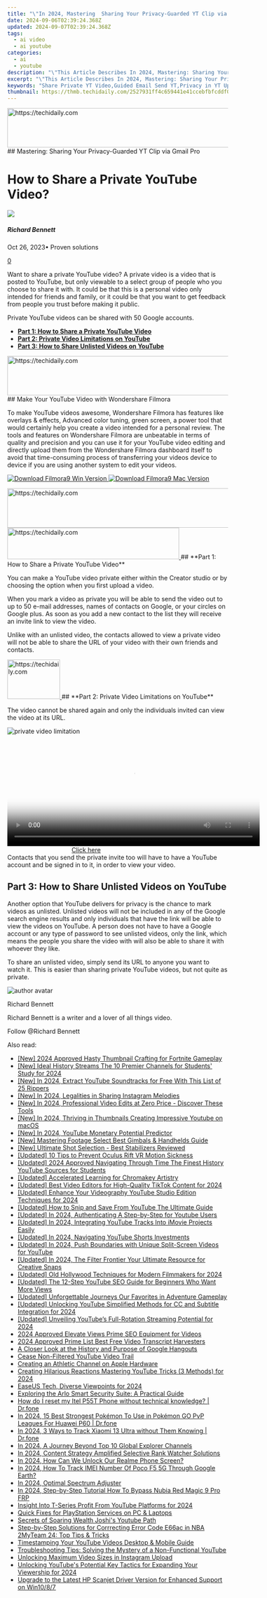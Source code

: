 ```yaml
---
title: "\"In 2024, Mastering  Sharing Your Privacy-Guarded YT Clip via Gmail Pro\""
date: 2024-09-06T02:39:24.368Z
updated: 2024-09-07T02:39:24.368Z
tags:
  - ai video
  - ai youtube
categories:
  - ai
  - youtube
description: "\"This Article Describes In 2024, Mastering: Sharing Your Privacy-Guarded YT Clip via Gmail Pro\""
excerpt: "\"This Article Describes In 2024, Mastering: Sharing Your Privacy-Guarded YT Clip via Gmail Pro\""
keywords: "Share Private YT Video,Guided Email Send YT,Privacy in YT Upload,Mailing Personalized YT Clip,Secure YouTube to Gmail,Encrypted Video Transfer,Safeguard YouTube Sharing"
thumbnail: https://thmb.techidaily.com/2527931ff4c659441e41ccebfbfcddf054977d94a39490ac9b4d8ff28e70d8e5.jfif
---
```


<!-- affiliate ads begin -->
<a href="https://aligracehair.sjv.io/c/5597632/2135361/19272" target="_top" id="2135361">
  <img src="//a.impactradius-go.com/display-ad/19272-2135361" border="0" alt="https://techidaily.com" width="728" height="90"/>
</a>
<img height="0" width="0" src="https://aligracehair.sjv.io/i/5597632/2135361/19272" style="position:absolute;visibility:hidden;" border="0" />
<!-- affiliate ads end -->
## Mastering: Sharing Your Privacy-Guarded YT Clip via Gmail Pro

# How to Share a Private YouTube Video?

![](https://images.wondershare.com/filmora/article-images/richard-bennett.jpg)

##### Richard Bennett

 Oct 26, 2023• Proven solutions

[0](#commentsBoxSeoTemplate)

Want to share a private YouTube video? A private video is a video that is posted to YouTube, but only viewable to a select group of people who you choose to share it with. It could be that this is a personal video only intended for friends and family, or it could be that you want to get feedback from people you trust before making it public.

Private YouTube videos can be shared with 50 Google accounts.

* [**Part 1: How to Share a Private YouTube Video**](#share)
* [**Part 2: Private Video Limitations on YouTube**](#limits)
* [**Part 3: How to Share Unlisted Videos on YouTube**](#unlisted)

<!-- affiliate ads begin -->
<a href="https://unicoeye.pxf.io/c/5597632/2134247/18498" target="_top" id="2134247">
  <img src="//a.impactradius-go.com/display-ad/18498-2134247" border="0" alt="https://techidaily.com" width="728" height="90"/>
</a>
<img height="0" width="0" src="https://unicoeye.pxf.io/i/5597632/2134247/18498" style="position:absolute;visibility:hidden;" border="0" />
<!-- affiliate ads end -->
## Make Your YouTube Video with Wondershare Filmora

To make YouTube videos awesome, Wondershare Filmora has features like overlays & effects, Advanced color tuning, green screen, a power tool that would certainly help you create a video intended for a personal review. The tools and features on Wondershare Filmora are unbeatable in terms of quality and precision and you can use it for your YouTube video editing and directly upload them from the Wondershare Filmora dashboard itself to avoid that time-consuming process of transferring your videos device to device if you are using another system to edit your videos.

[![Download Filmora9 Win Version](https://images.wondershare.com/filmora/guide/download-btn-win.jpg) ](https://tools.techidaily.com/wondershare/filmora/download/) [![Download Filmora9 Mac Version](https://images.wondershare.com/filmora/guide/download-btn-mac.jpg) ](https://tools.techidaily.com/wondershare/filmora/download/)

<!-- affiliate ads begin -->
<a href="https://ephamedtechinc.pxf.io/c/5597632/2137218/26400" target="_top" id="2137218">
  <img src="//a.impactradius-go.com/display-ad/26400-2137218" border="0" alt="https://techidaily.com" width="728" height="90"/>
</a>
<img height="0" width="0" src="https://ephamedtechinc.pxf.io/i/5597632/2137218/26400" style="position:absolute;visibility:hidden;" border="0" />
<!-- affiliate ads end -->
<!-- affiliate ads begin -->
<a href="https://aligracehair.sjv.io/c/5597632/2115935/19272" target="_top" id="2115935">
  <img src="//a.impactradius-go.com/display-ad/19272-2115935" border="0" alt="https://techidaily.com" width="392" height="72"/>
</a>
<img height="0" width="0" src="https://aligracehair.sjv.io/i/5597632/2115935/19272" style="position:absolute;visibility:hidden;" border="0" />
<!-- affiliate ads end -->
## **Part 1: How to Share a Private YouTube Video**

You can make a YouTube video private either within the Creator studio or by choosing the option when you first upload a video.

When you mark a video as private you will be able to send the video out to up to 50 e-mail addresses, names of contacts on Google, or your circles on Google plus. As soon as you add a new contact to the list they will receive an invite link to view the video.

Unlike with an unlisted video, the contacts allowed to view a private video will not be able to share the URL of your video with their own friends and contacts.

<!-- affiliate ads begin -->
<a href="https://aligracehair.sjv.io/c/5597632/2115909/19272" target="_top" id="2115909">
  <img src="//a.impactradius-go.com/display-ad/19272-2115909" border="0" alt="https://techidaily.com" width="120" height="90"/>
</a>
<img height="0" width="0" src="https://aligracehair.sjv.io/i/5597632/2115909/19272" style="position:absolute;visibility:hidden;" border="0" />
<!-- affiliate ads end -->
## **Part 2: Private Video Limitations on YouTube**

The video cannot be shared again and only the individuals invited can view the video at its URL.

 ![private video limitation](https://images.wondershare.com/filmora/article-images/private-video-limitation.gif)

<!-- affiliate ads begin -->
<span id="1983582">
					<video width="576" height="240" style="cursor:pointer"
           poster="//a.impactradius-go.com/display-clicktoplayimage/1983582.png"
           onclick="if(!this.playClicked){this.play();this.setAttribute('controls',true);this.playClicked=true;}">
	   <source src="//a.impactradius-go.com/display-ad/22993-1983582">
	   <img src="//a.impactradius-go.com/display-clicktoplayimage/1983582.png" style="border: none; height: 100%; width: 100%; object-fit: contain">
	</video>
	<div style="width:360px;text-align:center"><a href="javascript:window.open(decodeURIComponent('https%3A%2F%2Fhomestyler.sjv.io%2Fc%2F5597632%2F1983582%2F22993'), '_blank');void(0);">Click here</a></div>
</span>
<img height="0" width="0" src="https://imp.pxf.io/i/5597632/1983582/22993" style="position:absolute;visibility:hidden;" border="0" />
<!-- affiliate ads end -->
 Contacts that you send the private invite too will have to have a YouTube account and be signed in to it, in order to view your video.

## **Part 3: How to Share Unlisted Videos on YouTube**

Another option that YouTube delivers for privacy is the chance to mark videos as unlisted. Unlisted videos will not be included in any of the Google search engine results and only individuals that have the link will be able to view the videos on YouTube. A person does not have to have a Google account or any type of password to see unlisted videos, only the link, which means the people you share the video with will also be able to share it with whoever they like.

To share an unlisted video, simply send its URL to anyone you want to watch it. This is easier than sharing private YouTube videos, but not quite as private.

![author avatar](https://images.wondershare.com/filmora/article-images/richard-bennett.jpg)

Richard Bennett

Richard Bennett is a writer and a lover of all things video.

Follow @Richard Bennett


<ins class="adsbygoogle"
     style="display:block"
     data-ad-format="autorelaxed"
     data-ad-client="ca-pub-7571918770474297"
     data-ad-slot="1223367746"></ins>



<ins class="adsbygoogle"
     style="display:block"
     data-ad-client="ca-pub-7571918770474297"
     data-ad-slot="8358498916"
     data-ad-format="auto"
     data-full-width-responsive="true"></ins>

<span class="atpl-alsoreadstyle">Also read:</span>
<div><ul>
<li><a href="https://eaxpv-info.techidaily.com/new-2024-approved-hasty-thumbnail-crafting-for-fortnite-gameplay/"><u>[New] 2024 Approved Hasty Thumbnail Crafting for Fortnite Gameplay</u></a></li>
<li><a href="https://youtube-web.techidaily.com/deal-history-streams-the-10-premier-channels-for-students-study-for-2024/"><u>[New] Ideal History Streams The 10 Premier Channels for Students' Study for 2024</u></a></li>
<li><a href="https://youtube-web.techidaily.com/n-2024-extract-youtube-soundtracks-for-free-with-this-list-of-25-rippers/"><u>[New] In 2024, Extract YouTube Soundtracks for Free With This List of 25 Rippers</u></a></li>
<li><a href="https://instagram-videos.techidaily.com/new-in-2024-legalities-in-sharing-instagram-melodies/"><u>[New] In 2024, Legalities in Sharing Instagram Melodies</u></a></li>
<li><a href="https://youtube-web.techidaily.com/n-2024-professional-video-edits-at-zero-price-discover-these-tools/"><u>[New] In 2024, Professional Video Edits at Zero Price - Discover These Tools</u></a></li>
<li><a href="https://youtube-web.techidaily.com/n-2024-thriving-in-thumbnails-creating-impressive-youtube-on-macos/"><u>[New] In 2024, Thriving in Thumbnails Creating Impressive Youtube on macOS</u></a></li>
<li><a href="https://youtube-web.techidaily.com/n-2024-youtube-monetary-potential-predictor/"><u>[New] In 2024, YouTube Monetary Potential Predictor</u></a></li>
<li><a href="https://article-helps.techidaily.com/new-mastering-footage-select-best-gimbals-and-handhelds-guide/"><u>[New] Mastering Footage Select Best Gimbals & Handhelds Guide</u></a></li>
<li><a href="https://youtube-web.techidaily.com/ltimate-shot-selection-best-stabilizers-reviewed/"><u>[New] Ultimate Shot Selection - Best Stabilizers Reviewed</u></a></li>
<li><a href="https://fox-hovers.techidaily.com/updated-10-tips-to-prevent-oculus-rift-vr-motion-sickness/"><u>[Updated] 10 Tips to Prevent Oculus Rift VR Motion Sickness</u></a></li>
<li><a href="https://youtube-web.techidaily.com/ed-2024-approved-navigating-through-time-the-finest-history-youtube-sources-for-students/"><u>[Updated] 2024 Approved Navigating Through Time The Finest History YouTube Sources for Students</u></a></li>
<li><a href="https://youtube-web.techidaily.com/ed-accelerated-learning-for-chromakey-artistry/"><u>[Updated] Accelerated Learning for Chromakey Artistry</u></a></li>
<li><a href="https://tiktok-video-recordings.techidaily.com/updated-best-video-editors-for-high-quality-tiktok-content-for-2024/"><u>[Updated] Best Video Editors for High-Quality TikTok Content for 2024</u></a></li>
<li><a href="https://youtube-web.techidaily.com/ed-enhance-your-videography-youtube-studio-edition-techniques-for-2024/"><u>[Updated] Enhance Your Videography YouTube Studio Edition Techniques for 2024</u></a></li>
<li><a href="https://facebook-video-share.techidaily.com/updated-how-to-snip-and-save-from-youtube-the-ultimate-guide/"><u>[Updated] How to Snip and Save From YouTube The Ultimate Guide</u></a></li>
<li><a href="https://youtube-web.techidaily.com/ed-in-2024-authenticating-a-step-by-step-for-youtube-users/"><u>[Updated] In 2024, Authenticating A Step-by-Step for Youtube Users</u></a></li>
<li><a href="https://youtube-web.techidaily.com/ed-in-2024-integrating-youtube-tracks-into-imovie-projects-easily/"><u>[Updated] In 2024, Integrating YouTube Tracks Into iMovie Projects Easily</u></a></li>
<li><a href="https://youtube-web.techidaily.com/ed-in-2024-navigating-youtube-shorts-investments/"><u>[Updated] In 2024, Navigating YouTube Shorts Investments</u></a></li>
<li><a href="https://youtube-web.techidaily.com/ed-in-2024-push-boundaries-with-unique-split-screen-videos-for-youtube/"><u>[Updated] In 2024, Push Boundaries with Unique Split-Screen Videos for YouTube</u></a></li>
<li><a href="https://snapchat-videos.techidaily.com/updated-in-2024-the-filter-frontier-your-ultimate-resource-for-creative-snaps/"><u>[Updated] In 2024, The Filter Frontier Your Ultimate Resource for Creative Snaps</u></a></li>
<li><a href="https://youtube-web.techidaily.com/ed-old-hollywood-techniques-for-modern-filmmakers-for-2024/"><u>[Updated] Old Hollywood Techniques for Modern Filmmakers for 2024</u></a></li>
<li><a href="https://youtube-web.techidaily.com/ed-the-12-step-youtube-seo-guide-for-beginners-who-want-more-views/"><u>[Updated] The 12-Step YouTube SEO Guide for Beginners Who Want More Views</u></a></li>
<li><a href="https://video-capture.techidaily.com/updated-unforgettable-journeys-our-favorites-in-adventure-gameplay/"><u>[Updated] Unforgettable Journeys Our Favorites in Adventure Gameplay</u></a></li>
<li><a href="https://youtube-web.techidaily.com/ed-unlocking-youtube-simplified-methods-for-cc-and-subtitle-integration-for-2024/"><u>[Updated] Unlocking YouTube Simplified Methods for CC and Subtitle Integration for 2024</u></a></li>
<li><a href="https://youtube-web.techidaily.com/ed-unveiling-youtubes-full-rotation-streaming-potential-for-2024/"><u>[Updated] Unveiling YouTube’s Full-Rotation Streaming Potential for 2024</u></a></li>
<li><a href="https://youtube-web.techidaily.com/approved-elevate-views-prime-seo-equipment-for-videos/"><u>2024 Approved Elevate Views Prime SEO Equipment for Videos</u></a></li>
<li><a href="https://youtube-web.techidaily.com/approved-prime-list-best-free-video-transcript-harvesters/"><u>2024 Approved Prime List Best Free Video Transcript Harvesters</u></a></li>
<li><a href="https://tech-renaissance.techidaily.com/a-closer-look-at-the-history-and-purpose-of-google-hangouts/"><u>A Closer Look at the History and Purpose of Google Hangouts</u></a></li>
<li><a href="https://youtube-zero.techidaily.com/-non-filtered-youtube-video-trail/"><u>Cease Non-Filtered YouTube Video Trail</u></a></li>
<li><a href="https://youtube-web.techidaily.com/ing-an-athletic-channel-on-apple-hardware/"><u>Creating an Athletic Channel on Apple Hardware</u></a></li>
<li><a href="https://youtube-web.techidaily.com/ing-hilarious-reactions-mastering-youtube-tricks-3-methods-for-2024/"><u>Creating Hilarious Reactions Mastering YouTube Tricks (3 Methods) for 2024</u></a></li>
<li><a href="https://screen-sharing-recording.techidaily.com/easeus-tech-diverse-viewpoints-for-2024/"><u>EaseUS Tech, Diverse Viewpoints for 2024</u></a></li>
<li><a href="https://youtube-web.techidaily.com/exploring-the-arlo-smart-security-suite-a-practical-guide/"><u>Exploring the Arlo Smart Security Suite: A Practical Guide</u></a></li>
<li><a href="https://techidaily.com/how-do-i-reset-my-itel-p55t-phone-without-technical-knowledge-drfone-by-drfone-reset-android-reset-android/"><u>How do I reset my Itel P55T Phone without technical knowledge? | Dr.fone</u></a></li>
<li><a href="https://android-pokemon-go.techidaily.com/in-2024-15-best-strongest-pokemon-to-use-in-pokemon-go-pvp-leagues-for-huawei-p60-drfone-by-drfone-virtual-android/"><u>In 2024, 15 Best Strongest Pokémon To Use in Pokémon GO PvP Leagues For Huawei P60 | Dr.fone</u></a></li>
<li><a href="https://android-location-track.techidaily.com/in-2024-3-ways-to-track-xiaomi-13-ultra-without-them-knowing-drfone-by-drfone-virtual-android/"><u>In 2024, 3 Ways to Track Xiaomi 13 Ultra without Them Knowing | Dr.fone</u></a></li>
<li><a href="https://youtube-web.techidaily.com/24-a-journey-beyond-top-10-global-explorer-channels/"><u>In 2024, A Journey Beyond Top 10 Global Explorer Channels</u></a></li>
<li><a href="https://youtube-web.techidaily.com/24-content-strategy-amplified-selective-rank-watcher-solutions/"><u>In 2024, Content Strategy Amplified Selective Rank Watcher Solutions</u></a></li>
<li><a href="https://easy-unlock-android.techidaily.com/in-2024-how-can-we-unlock-our-realme-phone-screen-by-drfone-android/"><u>In 2024, How Can We Unlock Our Realme Phone Screen?</u></a></li>
<li><a href="https://easy-unlock-android.techidaily.com/in-2024-how-to-track-imei-number-of-poco-f5-5g-through-google-earth-by-drfone-android/"><u>In 2024, How To Track IMEI Number Of Poco F5 5G Through Google Earth?</u></a></li>
<li><a href="https://extra-approaches.techidaily.com/in-2024-optimal-spectrum-adjuster/"><u>In 2024, Optimal Spectrum Adjuster</u></a></li>
<li><a href="https://bypass-frp.techidaily.com/in-2024-step-by-step-tutorial-how-to-bypass-nubia-red-magic-9-pro-frp-by-drfone-android/"><u>In 2024, Step-by-Step Tutorial How To Bypass Nubia Red Magic 9 Pro FRP</u></a></li>
<li><a href="https://youtube-web.techidaily.com/ht-into-t-series-profit-from-youtube-platforms-for-2024/"><u>Insight Into T-Series Profit From YouTube Platforms for 2024</u></a></li>
<li><a href="https://win11.techidaily.com/quick-fixes-for-playstation-services-on-pc-and-laptops/"><u>Quick Fixes for PlayStation Services on PC & Laptops</u></a></li>
<li><a href="https://youtube-web.techidaily.com/ts-of-soaring-wealth-joshis-youtube-path/"><u>Secrets of Soaring Wealth Joshi's Youtube Path</u></a></li>
<li><a href="https://win-blog.techidaily.com/step-by-step-solutions-for-corrrecting-error-code-e66ac-in-nba-2myteam-24-top-tips-and-tricks/"><u>Step-by-Step Solutions for Corrrecting Error Code E66ac in NBA 2MyTeam 24: Top Tips & Tricks</u></a></li>
<li><a href="https://youtube-web.techidaily.com/tamping-your-youtube-videos-desktop-and-mobile-guide/"><u>Timestamping Your YouTube Videos Desktop & Mobile Guide</u></a></li>
<li><a href="https://techtrends.techidaily.com/troubleshooting-tips-solving-the-mystery-of-a-non-functional-youtube/"><u>Troubleshooting Tips: Solving the Mystery of a Non-Functional YouTube</u></a></li>
<li><a href="https://instagram-clips.techidaily.com/unlocking-maximum-video-sizes-in-instagram-upload/"><u>Unlocking Maximum Video Sizes in Instagram Upload</u></a></li>
<li><a href="https://facebook-video-share.techidaily.com/unlocking-youtubes-potential-key-tactics-for-expanding-your-viewership-for-2024/"><u>Unlocking YouTube's Potential Key Tactics for Expanding Your Viewership for 2024</u></a></li>
<li><a href="https://hardware-help.techidaily.com/upgrade-to-the-latest-hp-scanjet-driver-version-for-enhanced-support-on-win1087/"><u>Upgrade to the Latest HP Scanjet Driver Version for Enhanced Support on Win10/8/7</u></a></li>
</ul></div>
